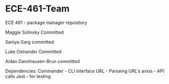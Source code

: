 # ECE-461-Team
ECE 461 - package manager repository

Maggie Solinsky Committed 

Saniya Garg committed 

Luke Ostrander Committed

Aidan Dannhausen-Brun committed


Dependencies:
Commander   - CLI interface
URL         - Parseing URL's
axios       - API calls
Jest        - for testing